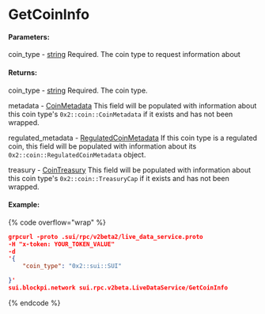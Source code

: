 # GetCoinInfo

#### **Parameters:**

coin\_type - [string](https://docs.sui.io/references/fullnode-protocol#string) Required. The coin type to request information about

#### **Returns:**

coin\_type - [string](https://docs.sui.io/references/fullnode-protocol#string) Required. The coin type.

metadata - [CoinMetadata](https://docs.sui.io/references/fullnode-protocol#sui-rpc-v2beta2-CoinMetadata) This field will be populated with information about this coin type's `0x2::coin::CoinMetadata` if it exists and has not been wrapped.

regulated\_metadata - [RegulatedCoinMetadata](https://docs.sui.io/references/fullnode-protocol#sui-rpc-v2beta2-RegulatedCoinMetadata) If this coin type is a regulated coin, this field will be populated with information about its `0x2::coin::RegulatedCoinMetadata` object.

treasury - [CoinTreasury](https://docs.sui.io/references/fullnode-protocol#sui-rpc-v2beta2-CoinTreasury) This field will be populated with information about this coin type's `0x2::coin::TreasuryCap` if it exists and has not been wrapped.

#### Example:

{% code overflow="wrap" %}
```json
grpcurl -proto .sui/rpc/v2beta2/live_data_service.proto
-H "x-token: YOUR_TOKEN_VALUE" 
-d 
'{
    "coin_type": "0x2::sui::SUI"

}' 
sui.blockpi.network sui.rpc.v2beta.LiveDataService/GetCoinInfo
```
{% endcode %}
